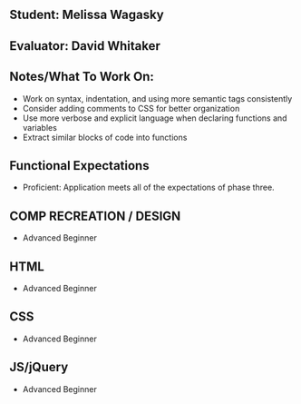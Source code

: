 ## Student: Melissa Wagasky
## Evaluator: David Whitaker
## Notes/What To Work On:

* Work on syntax, indentation, and using more semantic tags consistently
* Consider adding comments to CSS for better organization
* Use more verbose and explicit language when declaring functions and variables
* Extract similar blocks of code into functions

## Functional Expectations

* Proficient: Application meets all of the expectations of phase three.  

## COMP RECREATION / DESIGN

* Advanced Beginner  

## HTML

* Advanced Beginner  

## CSS

* Advanced Beginner

## JS/jQuery

* Advanced Beginner  

